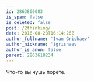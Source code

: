```yaml
---
id: 2863860083
is_spam: false
is_deleted: false
post: /2thinking/
date: 2016-08-28T16:14:26Z
author_fullname: 'Ivan Grishaev'
author_nickname: 'igrishaev'
author_is_anon: false
parent: 2863618234
---
```


<p>Что-то вы чушь порете.</p>
